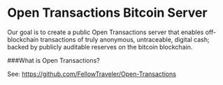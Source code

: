 Open Transactions Bitcoin Server
======

Our goal is to create a public Open Transactions server that enables off-blockchain transactions of truly anonymous, 
untraceable, digital cash; backed by publicly auditable reserves on the bitcoin blockchain.

###What is Open Transactions?

See: https://github.com/FellowTraveler/Open-Transactions

